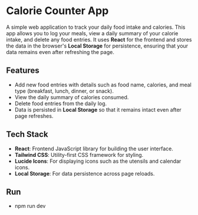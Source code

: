 # Calorie Counter App

A simple web application to track your daily food intake and calories. This app allows you to log your meals, view a daily summary of your calorie intake, and delete any food entries. It uses **React** for the frontend and stores the data in the browser's **Local Storage** for persistence, ensuring that your data remains even after refreshing the page.

## Features

- Add new food entries with details such as food name, calories, and meal type (breakfast, lunch, dinner, or snack).
- View the daily summary of calories consumed.
- Delete food entries from the daily log.
- Data is persisted in **Local Storage** so that it remains intact even after page refreshes.

## Tech Stack

- **React**: Frontend JavaScript library for building the user interface.
- **Tailwind CSS**: Utility-first CSS framework for styling.
- **Lucide Icons**: For displaying icons such as the utensils and calendar icons.
- **Local Storage**: For data persistence across page reloads.

## Run

- npm run dev